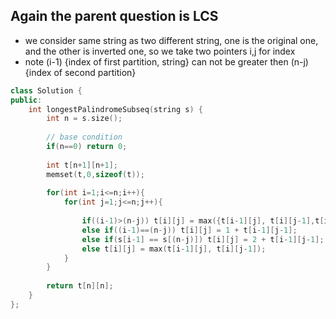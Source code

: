 ## Again the parent question is LCS
- we consider same string as two different string, one is the original one, and the other is inverted one, so we take two pointers i,j  for index 
- note (i-1) {index of first partition, string} can not be greater then (n-j) {index of second partition}

```cpp
class Solution {
public:
    int longestPalindromeSubseq(string s) {
        int n = s.size();
        
        // base condition
        if(n==0) return 0;
        
        int t[n+1][n+1];
        memset(t,0,sizeof(t));
        
        for(int i=1;i<=n;i++){
            for(int j=1;j<=n;j++){
            
                if((i-1)>(n-j)) t[i][j] = max({t[i-1][j], t[i][j-1],t[i-1][j-1]});  // overflow
                else if((i-1)==(n-j)) t[i][j] = 1 + t[i-1][j-1];                    // when we land to same index from both start and end
                else if(s[i-1] == s[(n-j)]) t[i][j] = 2 + t[i-1][j-1];              // match condition
                else t[i][j] = max(t[i-1][j], t[i][j-1]);                           // else statement
            }
        }
        
        return t[n][n];
    }
};
```
